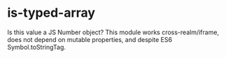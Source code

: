 # is-typed-array
Is this value a JS Number object? This module works cross-realm/iframe, does not depend on mutable properties, and despite ES6 Symbol.toStringTag.
